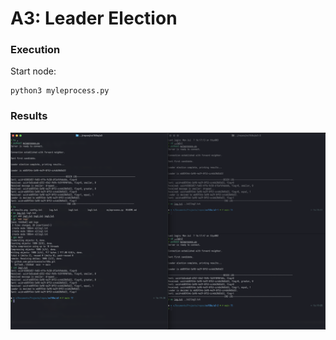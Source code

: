# A3: Leader Election

### Execution
Start node:
```
python3 myleprocess.py
```
### Results
![image](./a3-results.png)

